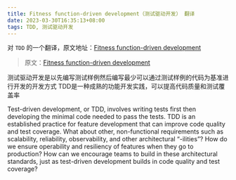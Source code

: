 ```yaml
---
title: Fitness function-driven development（测试驱动开发） 翻译
date: 2023-03-30T16:35:13+08:00
tags: TDD, 测试驱动开发
---
```


对 `TDD` 的一个翻译，原文地址：[Fitness function-driven development](https://www.thoughtworks.com/insights/articles/fitness-function-driven-development)

<!-- more -->

> 原文：[Fitness function-driven development](https://www.thoughtworks.com/insights/articles/fitness-function-driven-development)

测试驱动开发是以先编写测试样例然后编写最少可以通过测试样例的代码为基准进行开发的开发方式 TDD是一种成熟的功能开发实践，可以提高代码质量和测试覆盖率

Test-driven development, or TDD, involves writing tests first then developing the minimal code needed to pass the tests. TDD is an established practice for feature development that can improve code quality and test coverage. What about other, non-functional requirements such as scalability, reliability, observability, and other architectural “-ilities”? How do we ensure operability and resiliency of features when they go to production? How can we encourage teams to build in these architectural standards, just as test-driven development builds in code quality and test coverage?
